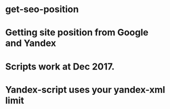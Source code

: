 # get-seo-position
#
# Getting site position from Google and Yandex 
# Scripts work at Dec 2017.
# Yandex-script uses your yandex-xml limit
#
